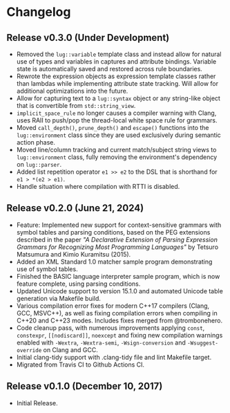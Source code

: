 # Changelog

## Release v0.3.0 (Under Development)

* Removed the `lug::variable` template class and instead allow for natural use of types and variables in captures and attribute bindings. Variable state is automatically saved and restored across rule boundaries.
* Rewrote the expression objects as expression template classes rather than lambdas while implementing attribute state tracking. Will allow for additional optimizations into the future.
* Allow for capturing text to a `lug::syntax` object or any string-like object that is convertible from `std::string_view`.
* `implicit_space_rule` no longer causes a compiler warning with Clang, uses RAII to push/pop the thread-local white space rule for grammars.
* Moved `call_depth()`, `prune_depth()` and `escape()` functions into the `lug::environment` class since they are used exclusively during semantic action phase.
* Moved line/column tracking and current match/subject string views to `lug::environment` class, fully removing the environment's dependency on `lug::parser`.
* Added list repetition operator `e1 >> e2` to the DSL that is shorthand for `e1 > *(e2 > e1)`.
* Handle situation where compilation with RTTI is disabled.

## Release v0.2.0 (June 21, 2024)

* Feature: Implemented new support for context-sensitive grammars with symbol tables and parsing conditions, based on the PEG extensions described in the paper *"A Declarative Extension of Parsing Expression Grammars for Recognizing Most Programming Languages"* by Tetsuro Matsumura and Kimio Kuramitsu (2015).
* Added an XML Standard 1.0 matcher sample program demonstrating use of symbol tables.
* Finished the BASIC language interpreter sample program, which is now feature complete, using parsing conditions.
* Updated Unicode support to version 15.1.0 and automated Unicode table generation via Makefile build.
* Various compilation error fixes for modern C++17 compilers (Clang, GCC, MSVC++), as well as fixing compilation errors when compiling in C++20 and C++23 modes. Includes fixes merged from @trombonehero.
* Code cleanup pass, with numerous improvements applying `const`, `constexpr`, `[[nodiscard]]`, `noexcept` and fixing new compilation warnings enabled with `-Wextra`, `-Wextra-semi`, `-Wsign-conversion` and `-Wsuggest-override` on Clang and GCC.
* Initial clang-tidy support with .clang-tidy file and lint Makefile target.
* Migrated from Travis CI to Github Actions CI.

## Release v0.1.0 (December 10, 2017)

* Initial Release.